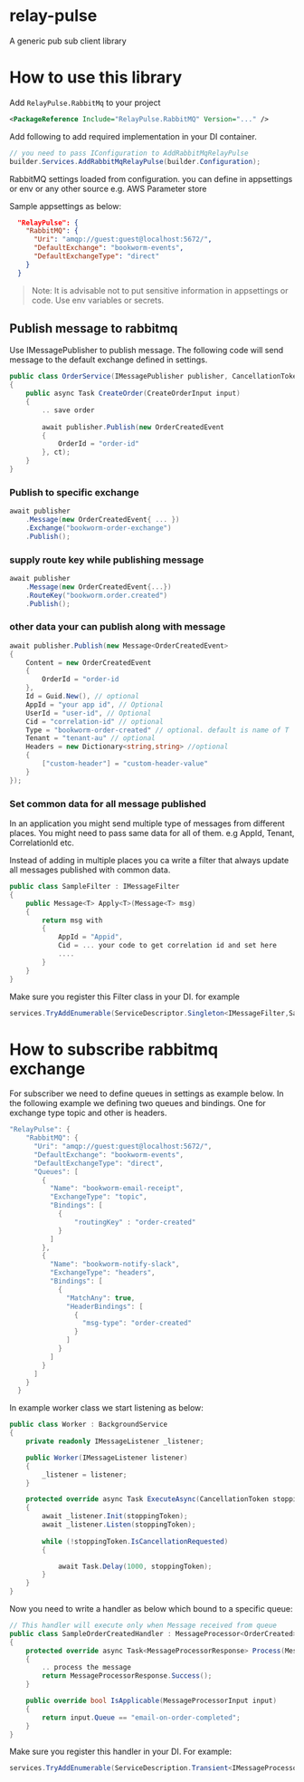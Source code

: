 # relay-pulse
A generic pub sub client library

# How to use this library

Add `RelayPulse.RabbitMq` to your project

```xml
<PackageReference Include="RelayPulse.RabbitMQ" Version="..." />
```

Add following to add required implementation in your DI container.

```csharp
// you need to pass IConfiguration to AddRabbitMqRelayPulse
builder.Services.AddRabbitMqRelayPulse(builder.Configuration);
```

RabbitMQ settings loaded from configuration. you can define in 
appsettings or env or any other source e.g. AWS Parameter store

Sample appsettings as below:

```json
  "RelayPulse": {
    "RabbitMQ": {
      "Uri": "amqp://guest:guest@localhost:5672/",
      "DefaultExchange": "bookworm-events",
      "DefaultExchangeType": "direct"
    }
  }
```

> Note: It is advisable not to put sensitive information in appsettings or code. Use env variables or secrets. 


## Publish message to rabbitmq

Use IMessagePublisher to publish message. The following code will send
message to the default exchange defined in settings.

```csharp
public class OrderService(IMessagePublisher publisher, CancellationToken ct)
{
    public async Task CreateOrder(CreateOrderInput input)
    {
        .. save order
        
        await publisher.Publish(new OrderCreatedEvent
        {
            OrderId = "order-id"            
        }, ct);
    }
}
```

### Publish to specific exchange

```csharp
await publisher
    .Message(new OrderCreatedEvent{ ... })
    .Exchange("bookworm-order-exchange")
    .Publish();
```

### supply route key while publishing message

```csharp
await publisher
    .Message(new OrderCreatedEvent{...})
    .RouteKey("bookworm.order.created")
    .Publish();
```

### other data your can publish along with message

```csharp
await publisher.Publish(new Message<OrderCreatedEvent>
{
    Content = new OrderCreatedEvent
    {
        OrderId = "order-id
    },   
    Id = Guid.New(), // optional
    AppId = "your app id", // Optional
    UserId = "user-id", // Optional
    Cid = "correlation-id" // optional
    Type = "bookworm-order-created" // optional. default is name of T
    Tenant = "tenant-au" // optional
    Headers = new Dictionary<string,string> //optional
    {
        ["custom-header"] = "custom-header-value"
    }
});
```

### Set common data for all message published

In an application you might send multiple type of messages from different places.
You might need to pass same data for all of them. e.g AppId, Tenant, CorrelationId etc.

Instead of adding in multiple places you ca write a filter that always update
all messages published with common data.

```csharp
public class SampleFilter : IMessageFilter
{
    public Message<T> Apply<T>(Message<T> msg)
    {
        return msg with 
        {
            AppId = "Appid",
            Cid = ... your code to get correlation id and set here
            ....
        }
    }
}    
```

Make sure you register this Filter class in your DI. for example

```csharp
services.TryAddEnumerable(ServiceDescriptor.Singleton<IMessageFilter,SampleFilter>());
```


# How to subscribe rabbitmq exchange

 For subscriber we need to define queues in settings as example below. In the following
example we defining two queues and bindings. One for exchange type topic and other is headers.
 
```csharp
"RelayPulse": {
    "RabbitMQ": {
      "Uri": "amqp://guest:guest@localhost:5672/",
      "DefaultExchange": "bookworm-events",
      "DefaultExchangeType": "direct",
      "Queues": [
        {
          "Name": "bookworm-email-receipt",
          "ExchangeType": "topic",
          "Bindings": [
            {
                "routingKey" : "order-created"
            }
          ]
        },
        {
          "Name": "bookworm-notify-slack",
          "ExchangeType": "headers",
          "Bindings": [
            {
              "MatchAny": true,
              "HeaderBindings": [
                {
                  "msg-type": "order-created"
                }
              ]
            }
          ]
        }
      ]
    }
  }
```

In example worker class we start listening as below:

```csharp
public class Worker : BackgroundService
{
    private readonly IMessageListener _listener;

    public Worker(IMessageListener listener)
    {
        _listener = listener;
    }

    protected override async Task ExecuteAsync(CancellationToken stoppingToken)
    {
        await _listener.Init(stoppingToken);
        await _listener.Listen(stoppingToken);
        
        while (!stoppingToken.IsCancellationRequested)
        {

            await Task.Delay(1000, stoppingToken);
        }
    }
}
```

Now you need to write a handler as below which bound to a specific queue:

```csharp
// This handler will execute only when Message received from queue
public class SampleOrderCreatedHandler : MessageProcessor<OrderCreated>
{
    protected override async Task<MessageProcessorResponse> Process(MessageProcessorInput<OrderCreated> input, CancellationToken ct)
    {
        .. process the message
        return MessageProcessorResponse.Success();
    }

    public override bool IsApplicable(MessageProcessorInput input)
    {
        return input.Queue == "email-on-order-completed";
    }
}
```

Make sure you register this handler in your DI. For example:

```csharp
services.TryAddEnumerable(ServiceDescription.Transient<IMessageProcessor,SampleOrderCreatedHandler>());
```
